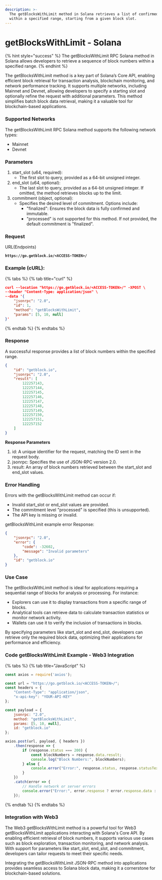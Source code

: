 ```yaml
---
description: >-
  The getBlocksWithLimit method in Solana retrieves a list of confirmed blocks
  within a specified range, starting from a given block slot.
---
```


# getBlocksWithLimit - Solana

{% hint style="success" %}
The getBlocksWithLimit RPC Solana method in Solana allows developers to retrieve a sequence of block numbers within a specified range.
{% endhint %}

The getBlocksWithLimit method is a key part of Solana’s Core API, enabling efficient block retrieval for transaction analysis, blockchain monitoring, and network performance tracking. It supports multiple networks, including Mainnet and Devnet, allowing developers to specify a starting slot and optionally refine the request with additional parameters. This method simplifies batch block data retrieval, making it a valuable tool for blockchain-based applications.

### **Supported Networks**

The getBlocksWithLimit RPC Solana method supports the following network types:

* Mainnet
* Devnet

### Parameters

1. start\_slot (u64, required):
   * The first slot to query, provided as a 64-bit unsigned integer.
2. end\_slot (u64, optional):
   * The last slot to query, provided as a 64-bit unsigned integer. If omitted, the method retrieves blocks up to the limit.
3. commitment (object, optional):
   * Specifies the desired level of commitment. Options include:
     * "finalized": Ensures the block data is fully confirmed and immutable.
     * "processed" is not supported for this method. If not provided, the default commitment is "finalized".

### Request

URL(Endpoints)

<pre class="language-json" data-full-width="false"><code class="lang-json"><strong>https://go.getblock.io/&#x3C;ACCESS-TOKEN>/
</strong></code></pre>

### Example (cURL):

{% tabs %}
{% tab title="curl" %}
```json
curl --location "https://go.getblock.io/<ACCESS-TOKEN>/" -XPOST \
--header "Content-Type: application/json" \
--data '{
    "jsonrpc": "2.0",
    "id": 1,
    "method": "getBlocksWithLimit",
    "params": [5, 10, null]
}'
```
{% endtab %}
{% endtabs %}

### Response

A successful response provides a list of block numbers within the specified range.

```json
{
    "id": "getblock.io",
    "jsonrpc": "2.0",
    "result": [
        122257143,
        122257144,
        122257145,
        122257146,
        122257147,
        122257148,
        122257149,
        122257150,
        122257151,
        122257152
    ]
}
```

**Response Parameters**

1. id: A unique identifier for the request, matching the ID sent in the request body.
2. jsonrpc: Specifies the use of JSON-RPC version 2.0.
3. result: An array of block numbers retrieved between the start\_slot and end\_slot values.

### Error Handling

Errors with the getBlocksWithLimit method can occur if:

* Invalid start\_slot or end\_slot values are provided.
* The commitment level "processed" is specified (this is unsupported).
* The API key is missing or invalid.

getBlocksWithLimit example error Response:

```json
{
    "jsonrpc": "2.0",
    "error": {
        "code": -32602,
        "message": "Invalid parameters"
    },
    "id": "getblock.io"
}
```

### Use Case

The getBlocksWithLimit method is ideal for applications requiring a sequential range of blocks for analysis or processing. For instance:

* Explorers can use it to display transactions from a specific range of blocks.
* Analytical tools can retrieve data to calculate transaction statistics or monitor network activity.
* Wallets can use it to verify the inclusion of transactions in blocks.

By specifying parameters like start\_slot and end\_slot, developers can retrieve only the required block data, optimizing their applications for performance and efficiency.

### Code getBlocksWithLimit Example - Web3 Integration &#x20;

{% tabs %}
{% tab title="JavaScript" %}
```javascript
const axios = require('axios');

const url = "https://go.getblock.io/<ACCESS-TOKEN>/";
const headers = { 
    "Content-Type": "application/json", 
    "x-api-key": "YOUR-API-KEY" 
};

const payload = {
    jsonrpc: "2.0",
    method: "getBlocksWithLimit",
    params: [5, 10, null],
    id: "getblock.io"
};

axios.post(url, payload, { headers })
    .then(response => {
        if (response.status === 200) {
            const blockNumbers = response.data.result;
            console.log("Block Numbers:", blockNumbers);
        } else {
            console.error("Error:", response.status, response.statusText);
        }
    })
    .catch(error => {
        // Handle network or server errors
        console.error("Error:", error.response ? error.response.data : error.message);
    });
```
{% endtab %}
{% endtabs %}

### Integration with Web3

The Web3 getBlocksWithLimit method is a powerful tool for Web3 getBlocksWithLimit applications interacting with Solana's Core API. By enabling efficient retrieval of block numbers, it supports various use cases such as block exploration, transaction monitoring, and network analysis. With support for parameters like start\_slot, end\_slot, and commitment, developers can tailor requests to meet their specific needs.

Integrating the getBlocksWithLimit JSON-RPC method into applications provides seamless access to Solana block data, making it a cornerstone for blockchain-based solutions.

